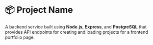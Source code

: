 # 📦 Project Name

A backend service built using **Node.js**, **Express**, and **PostgreSQL** that provides API endpoints for creating and loading projects for a frontend portfolio page.
